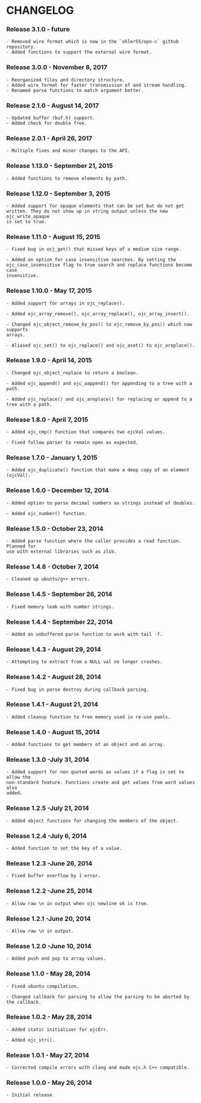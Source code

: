 # CHANGELOG

### Release 3.1.0 - future

	- Removed wire format which is now in the `ohler55/opo-c` github repository.
	- Added functions to support the external wire format.

### Release 3.0.0 - November 8, 2017

	- Reorganized files and directory structure.
	- Added wire format for faster transmission of and stream handling.
	- Renamed parse functions to match argument better.

### Release 2.1.0 - August 14, 2017

	- Updated buffer (buf.h) support.
	- Added check for double free.

### Release 2.0.1 - April 26, 2017

	- Multiple fixes and minor changes to the API.

### Release 1.13.0 - September 21, 2015

	- Added functions to remove elements by path.

### Release 1.12.0 - September 3, 2015

	- Added support for opaque elements that can be set but do not get
	written. They do not show up in string output unless the new ojc_write_opaque
	is set to true.

### Release 1.11.0 - August 15, 2015

	- Fixed bug in ocj_get() that missed keys of a medium size range.

	- Added an option for case insensitive searches. By setting the
	ojc_case_insensitive flag to true search and replace functions become case
	insensitive.

### Release 1.10.0 - May 17, 2015

	- Added support for arrays in ojc_replace().

	- Added ojc_array_remove(), ojc_array_replace(), ojc_array_insert().

	- Changed ojc_object_remove_by_pos() to ojc_remove_by_pos() which now supports
	arrays.

	- Aliased ojc_set() to ojc_replace() and ojc_aset() to ojc_areplace().

### Release 1.9.0 - April 14, 2015

	- Changed ojc_object_replace to return a boolean.

	- Added ojc_append() and ojc_aappend() for appending to a tree with a path.

	- Added ojc_replace() and ojc_areplace() for replacing or append to a tree with a path.

### Release 1.8.0 - April 7, 2015

	- Added ojc_cmp() function that compares two ojcVal values.

	- Fixed follow parser to remain open as expected.

### Release 1.7.0 - January 1, 2015

	- Added ojc_duplicate() function that make a deep copy of an element (ojcVal).

### Release 1.6.0 - December 12, 2014

	- Added option to parse decimal numbers as strings instead of doubles.

	- Added ojc_number() function.

### Release 1.5.0 - October 23, 2014

	- Added parse function where the caller provides a read function. Planned for
	use with external libraries such as zlib.

### Release 1.4.6 - October 7, 2014

	- Cleaned up ubuntu/g++ errors.

### Release 1.4.5 - September 26, 2014

	- Fixed memory leak with number strings.

### Release 1.4.4 - September 22, 2014

	- Added an unbuffered parse function to work with tail -f.

### Release 1.4.3 - August 29, 2014

	- Attempting to extract from a NULL val no longer crashes.

### Release 1.4.2 - August 28, 2014

	- Fixed bug in parse destroy during callback parsing.

### Release 1.4.1 - August 21, 2014

	- Added cleanup function to free memory used in re-use pools.

### Release 1.4.0 - August 15, 2014

	- Added functions to get members of an object and an array.

### Release 1.3.0 -July 31, 2014

	- Added support for non quoted words as values if a flag is set to allow the
	non-standard feature. Functions create and get values from word values also
	added.

### Release 1.2.5 -July 21, 2014

	- Added object functions for changing the members of the object.

### Release 1.2.4 -July 6, 2014

	- Added function to set the key of a value.

### Release 1.2.3 -June 26, 2014

	- Fixed buffer overflow by 1 error.

### Release 1.2.2 -June 25, 2014

	- Allow raw \n in output when ojc newline ok is true.

### Release 1.2.1 -June 20, 2014

	- Allow raw \n in output.

### Release 1.2.0 -June 10, 2014

	- Added push and pop to array values.

### Release 1.1.0 - May 28, 2014

	- Fixed ubuntu compilation.

	- Changed callback for parsing to allow the parsing to be aborted by the callback.

### Release 1.0.2 - May 28, 2014

	- Added static initializer for ojcErr.

	- Added ojc_str().

### Release 1.0.1 - May 27, 2014

	- Corrected compile errors with clang and made ojc.h C++ compatible.

### Release 1.0.0 - May 26, 2014

	- Initial release.

